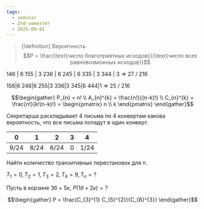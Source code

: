 ```yaml
---
tags:
  - seminar
  - 2nd-semester
  - 2025-09-01
---
```


> [!definition] Вероятность
> $$P = \frac{\text{число благоприятных исходов}}{\text{число всех равновозможных исходов}}$$

146 | 6
155 | 3
236 | 6
245 | 6
335 | 3
344 | 3 => 27 / 216

156|6
246|6
255|3
336|3
345|6
444|1 => 25 / 216

$$\begin{gather}
P_{n} = n! \\
A_{n}^{k} = \frac{n!}{(n-k)!} \\
C_{n}^{k} = \frac{n!}{k!(n-k)!} = \begin{pmatrix}
n \\
k
\end{pmatrix}
\end{gather}$$

Секретарша раскладывает 4 письма по 4 конвертам какова вероятность, что все письма попадут в один конверт.


| 0    | 1    | 2    | 3   | 4    |
| ---- | ---- | ---- | --- | ---- |
| 9/24 | 8/24 | 6/24 | 0   | 1/24 |

Найти количество транзитивных перестановок для n.

$T_{1} = 0, T_{2} = 1, T_{3} = 2, T_{4} = 9, T_{n} = ?$

Пусть в корзине 3б + 5к, $P(1б + 2к) = ?$

$$\begin{gather}
P = \frac{C_{3}^{1} C_{5}^{2}}{C_{8}^{3}}
\end{gather}$$

